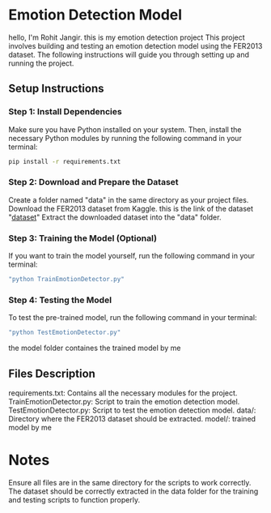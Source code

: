 # Emotion Detection Model

hello, I'm Rohit Jangir. this is my emotion detection project
This project involves building and testing an emotion detection model using the FER2013 dataset. The following instructions will guide you through setting up and running the project.

## Setup Instructions

### Step 1: Install Dependencies

Make sure you have Python installed on your system. Then, install the necessary Python modules by running the following command in your terminal:
```bash
pip install -r requirements.txt
```
 

### Step 2: Download and Prepare the Dataset

Create a folder named "data" in the same directory as your project files.
Download the FER2013 dataset from Kaggle.
this is the link of the dataset "[dataset](https://www.kaggle.com/datasets/msambare/fer2013)"
Extract the downloaded dataset into the "data" folder.

### Step 3: Training the Model (Optional)
If you want to train the model yourself, run the following command in your terminal:
```bash
"python TrainEmotionDetector.py"
```

### Step 4: Testing the Model
To test the pre-trained model, run the following command in your terminal:
```bash
"python TestEmotionDetector.py"
```

the model folder containes the trained model by me 


## Files Description
requirements.txt: Contains all the necessary modules for the project.
TrainEmotionDetector.py: Script to train the emotion detection model.
TestEmotionDetector.py: Script to test the emotion detection model.
data/: Directory where the FER2013 dataset should be extracted.
model/: trained model by me



# Notes
Ensure all files are in the same directory for the scripts to work correctly.
The dataset should be correctly extracted in the data folder for the training and testing scripts to function properly.

